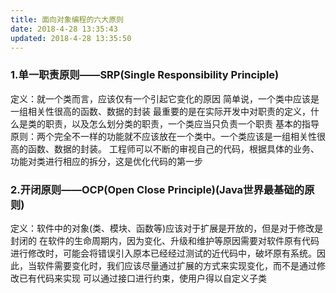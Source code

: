 ```yaml
---
title: 面向对象编程的六大原则
date: 2018-4-28 13:35:43
updated: 2018-4-28 13:35:50
---
```


### 1.单一职责原则——SRP(Single Responsibility Principle)
定义：就一个类而言，应该仅有一个引起它变化的原因
简单说，一个类中应该是一组相关性很高的函数、数据的封装
最重要的是在实际开发中对职责的定义，什么是类的职责，以及怎么划分类的职责，一个类应当只负责一个职责
基本的指导原则：两个完全不一样的功能就不应该放在一个类中。一个类应该是一组相关性很高的函数、数据的封装。
工程师可以不断的审视自己的代码，根据具体的业务、功能对类进行相应的拆分，这是优化代码的第一步

### 2.开闭原则——OCP(Open Close Principle)(Java世界最基础的原则)
定义：软件中的对象(类、模块、函数等)应该对于扩展是开放的，但是对于修改是封闭的
在软件的生命周期内，因为变化、升级和维护等原因需要对软件原有代码进行修改时，可能会将错误引入原本已经经过测试的近代码中，破坏原有系统。因此，当软件需要变化时，我们应该尽量通过扩展的方式来实现变化，而不是通过修改已有代码来实现
可以通过接口进行约束，使用户得以自定义子类